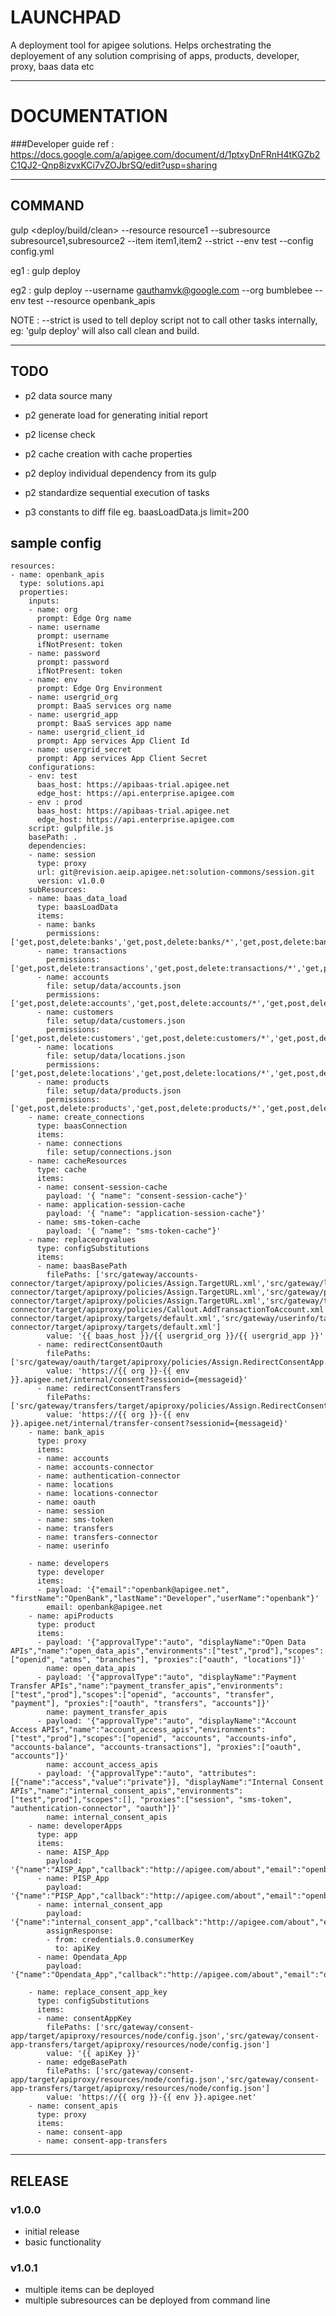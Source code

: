 # LAUNCHPAD

A deployment tool for apigee solutions. Helps orchestrating the deployement of any solution comprising of apps, products, developer, proxy, baas data etc

----------------

# DOCUMENTATION

###Developer guide
ref : https://docs.google.com/a/apigee.com/document/d/1ptxyDnFRnH4tKGZb2C1QJ2-Qnp8izvxKCi7vZOJbrSQ/edit?usp=sharing


----------------
## COMMAND

gulp <deploy/build/clean>
    --resource resource1
    --subresource subresource1,subresource2
    --item item1,item2
    --strict
    --env test
    --config config.yml

eg1 : gulp deploy

eg2 : gulp deploy --username gauthamvk@google.com --org bumblebee --env test --resource openbank_apis


NOTE : --strict is used to tell deploy script not to call other tasks internally, eg: 'gulp deploy' will also call clean and build. 

-----------------


## TODO

- p2 data source many

- p2 generate load for generating initial report

- p2 license check

- p2 cache creation with cache properties

- p2 deploy individual dependency from its gulp

- p2 standardize sequential execution of tasks

- p3 constants to diff file eg. baasLoadData.js limit=200


## sample config

```
resources:
- name: openbank_apis
  type: solutions.api
  properties:
    inputs:
    - name: org
      prompt: Edge Org name
    - name: username
      prompt: username
      ifNotPresent: token
    - name: password
      prompt: password
      ifNotPresent: token
    - name: env
      prompt: Edge Org Environment
    - name: usergrid_org
      prompt: BaaS services org name
    - name: usergrid_app
      prompt: BaaS services app name
    - name: usergrid_client_id
      prompt: App services App Client Id
    - name: usergrid_secret
      prompt: App services App Client Secret
    configurations:
    - env: test
      baas_host: https://apibaas-trial.apigee.net
      edge_host: https://api.enterprise.apigee.com
    - env : prod
      baas_host: https://apibaas-trial.apigee.net
      edge_host: https://api.enterprise.apigee.com
    script: gulpfile.js
    basePath: .
    dependencies:
    - name: session
      type: proxy
      url: git@revision.aeip.apigee.net:solution-commons/session.git
      version: v1.0.0
    subResources:
    - name: baas_data_load
      type: baasLoadData
      items:
      - name: banks
        permissions: ['get,post,delete:banks','get,post,delete:banks/*','get,post,delete:banks/**']
      - name: transactions
        permissions: ['get,post,delete:transactions','get,post,delete:transactions/*','get,post,delete:transactions/**']
      - name: accounts
        file: setup/data/accounts.json
        permissions: ['get,post,delete:accounts','get,post,delete:accounts/*','get,post,delete:accounts/**']
      - name: customers
        file: setup/data/customers.json
        permissions: ['get,post,delete:customers','get,post,delete:customers/*','get,post,delete:customers/**']
      - name: locations
        file: setup/data/locations.json
        permissions: ['get,post,delete:locations','get,post,delete:locations/*','get,post,delete:locations/**']
      - name: products
        file: setup/data/products.json
        permissions: ['get,post,delete:products','get,post,delete:products/*','get,post,delete:products/**']
    - name: create_connections
      type: baasConnection
      items:
      - name: connections
        file: setup/connections.json
    - name: cacheResources
      type: cache
      items:
      - name: consent-session-cache
        payload: '{ "name": "consent-session-cache"}'
      - name: application-session-cache
        payload: '{ "name": "application-session-cache"}'
      - name: sms-token-cache
        payload: '{ "name": "sms-token-cache"}'
    - name: replaceorgvalues
      type: configSubstitutions
      items:
      - name: baasBasePath
        filePaths: ['src/gateway/accounts-connector/target/apiproxy/policies/Assign.TargetURL.xml','src/gateway/locations-connector/target/apiproxy/policies/Assign.TargetURL.xml','src/gateway/products-connector/target/apiproxy/policies/Assign.TargetURL.xml','src/gateway/transfers-connector/target/apiproxy/policies/Callout.AddTransactionToAccount.xml','src/gateway/transfers-connector/target/apiproxy/targets/default.xml','src/gateway/userinfo/target/apiproxy/policies/Callout.GetUserDetails.xml','src/gateway/authentication-connector/target/apiproxy/targets/default.xml']
        value: '{{ baas_host }}/{{ usergrid_org }}/{{ usergrid_app }}'
      - name: redirectConsentOauth
        filePaths: ['src/gateway/oauth/target/apiproxy/policies/Assign.RedirectConsentApp.xml']
        value: 'https://{{ org }}-{{ env }}.apigee.net/internal/consent?sessionid={messageid}'
      - name: redirectConsentTransfers
        filePaths: ['src/gateway/transfers/target/apiproxy/policies/Assign.RedirectConsentApp.xml']
        value: 'https://{{ org }}-{{ env }}.apigee.net/internal/transfer-consent?sessionid={messageid}'
    - name: bank_apis
      type: proxy
      items:
      - name: accounts
      - name: accounts-connector
      - name: authentication-connector
      - name: locations
      - name: locations-connector
      - name: oauth
      - name: session
      - name: sms-token
      - name: transfers
      - name: transfers-connector
      - name: userinfo

    - name: developers
      type: developer
      items:
      - payload: '{"email":"openbank@apigee.net", "firstName":"OpenBank","lastName":"Developer","userName":"openbank"}'
        email: openbank@apigee.net
    - name: apiProducts
      type: product
      items:
      - payload: '{"approvalType":"auto", "displayName":"Open Data APIs","name":"open_data_apis","environments":["test","prod"],"scopes":["openid", "atms", "branches"], "proxies":["oauth", "locations"]}'
        name: open_data_apis
      - payload: '{"approvalType":"auto", "displayName":"Payment Transfer APIs","name":"payment_transfer_apis","environments":["test","prod"],"scopes":["openid", "accounts", "transfer", "payment"], "proxies":["oauth", "transfers", "accounts"]}'
        name: payment_transfer_apis
      - payload: '{"approvalType":"auto", "displayName":"Account Access APIs","name":"account_access_apis","environments":["test","prod"],"scopes":["openid", "accounts", "accounts-info", "accounts-balance", "accounts-transactions"], "proxies":["oauth", "accounts"]}'
        name: account_access_apis
      - payload: '{"approvalType":"auto", "attributes":[{"name":"access","value":"private"}], "displayName":"Internal Consent APIs","name":"internal_consent_apis","environments":["test","prod"],"scopes":[], "proxies":["session", "sms-token", "authentication-connector", "oauth"]}'
        name: internal_consent_apis
    - name: developerApps
      type: app
      items:
      - name: AISP_App
        payload: '{"name":"AISP_App","callback":"http://apigee.com/about","email":"openbank@apigee.net","apiProducts":"account_access_apis"}'
      - name: PISP_App
        payload: '{"name":"PISP_App","callback":"http://apigee.com/about","email":"openbank@apigee.net","apiProducts":"payment_transfer_apis"}'
      - name: internal_consent_app
        payload: '{"name":"internal_consent_app","callback":"http://apigee.com/about","email":"openbank@apigee.net","apiProducts":"internal_consent_apis"}'
        assignResponse:
        - from: credentials.0.consumerKey
          to: apiKey
      - name: Opendata_App
        payload: '{"name":"Opendata_App","callback":"http://apigee.com/about","email":"openbank@apigee.net","apiProducts":"open_data_apis"}'

    - name: replace_consent_app_key
      type: configSubstitutions
      items:
      - name: consentAppKey
        filePaths: ['src/gateway/consent-app/target/apiproxy/resources/node/config.json','src/gateway/consent-app-transfers/target/apiproxy/resources/node/config.json']
        value: '{{ apiKey }}'
      - name: edgeBasePath
        filePaths: ['src/gateway/consent-app/target/apiproxy/resources/node/config.json','src/gateway/consent-app-transfers/target/apiproxy/resources/node/config.json']
        value: 'https://{{ org }}-{{ env }}.apigee.net'
    - name: consent_apis
      type: proxy
      items:
      - name: consent-app
      - name: consent-app-transfers
```

----------------

## RELEASE

### v1.0.0
- initial release
- basic functionality

### v1.0.1
- multiple items can be deployed
- multiple subresources can be deployed from command line







